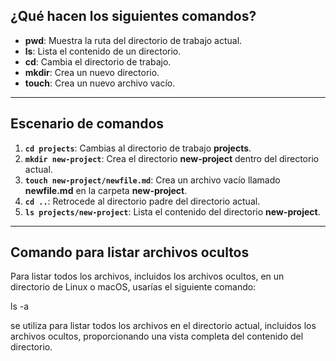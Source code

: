 ## ¿Qué hacen los siguientes comandos?

- **pwd**: Muestra la ruta del directorio de trabajo actual.
- **ls**: Lista el contenido de un directorio.
- **cd**: Cambia el directorio de trabajo.
- **mkdir**: Crea un nuevo directorio.
- **touch**: Crea un nuevo archivo vacío.

---

## Escenario de comandos

1. **`cd projects`**: Cambias al directorio de trabajo **projects**.
2. **`mkdir new-project`**: Crea el directorio **new-project** dentro del directorio actual.
3. **`touch new-project/newfile.md`**: Crea un archivo vacío llamado **newfile.md** en la carpeta **new-project**.
4. **`cd ..`**: Retrocede al directorio padre del directorio actual.
5. **`ls projects/new-project`**: Lista el contenido del directorio **new-project**.

---

## Comando para listar archivos ocultos

Para listar todos los archivos, incluidos los archivos ocultos, en un directorio de Linux o macOS, usarías el siguiente comando:


ls -a

se utiliza para listar todos los archivos en el directorio actual, incluidos los archivos ocultos, proporcionando una vista completa del contenido del directorio.
